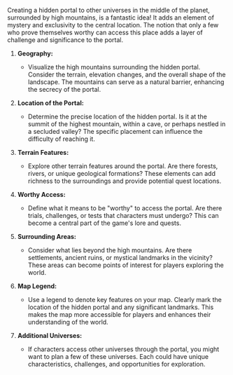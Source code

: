 Creating a hidden portal to other universes in the middle of the planet, surrounded by high mountains, is a fantastic idea! It adds an element of mystery and exclusivity to the central location. The notion that only a few who prove themselves worthy can access this place adds a layer of challenge and significance to the portal.

1. **Geography:**
    
    - Visualize the high mountains surrounding the hidden portal. Consider the terrain, elevation changes, and the overall shape of the landscape. The mountains can serve as a natural barrier, enhancing the secrecy of the portal.
2. **Location of the Portal:**
    
    - Determine the precise location of the hidden portal. Is it at the summit of the highest mountain, within a cave, or perhaps nestled in a secluded valley? The specific placement can influence the difficulty of reaching it.
3. **Terrain Features:**
    
    - Explore other terrain features around the portal. Are there forests, rivers, or unique geological formations? These elements can add richness to the surroundings and provide potential quest locations.
4. **Worthy Access:**
    
    - Define what it means to be "worthy" to access the portal. Are there trials, challenges, or tests that characters must undergo? This can become a central part of the game's lore and quests.
5. **Surrounding Areas:**
    
    - Consider what lies beyond the high mountains. Are there settlements, ancient ruins, or mystical landmarks in the vicinity? These areas can become points of interest for players exploring the world.
6. **Map Legend:**
    
    - Use a legend to denote key features on your map. Clearly mark the location of the hidden portal and any significant landmarks. This makes the map more accessible for players and enhances their understanding of the world.
7. **Additional Universes:**
    
    - If characters access other universes through the portal, you might want to plan a few of these universes. Each could have unique characteristics, challenges, and opportunities for exploration.